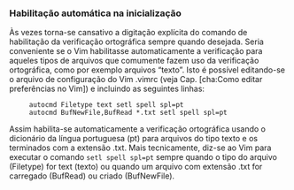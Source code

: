 ### Habilitação automática na inicialização

Às vezes torna-se cansativo a digitação explícita do comando de
habilitação da verificação ortográfica sempre quando desejada. Seria
conveniente se o Vim habilitasse automaticamente a verificação para
aqueles tipos de arquivos que comumente fazem uso da verificação
ortográfica, como por exemplo arquivos “texto”. Isto é possível
editando-se o arquivo de configuração do Vim .vimrc (veja
Cap. [cha:Como editar preferências no Vim]) e incluindo as seguintes
linhas:

         autocmd Filetype text setl spell spl=pt
         autocmd BufNewFile,BufRead *.txt setl spell spl=pt

Assim habilita-se automaticamente a verificação ortográfica usando o
dicionário da língua portuguesa (pt) para arquivos do tipo
texto e os terminados com a extensão .txt.
Mais tecnicamente, diz-se ao Vim para executar o comando
`setl spell spl=pt` sempre quando o tipo do arquivo
(Filetype) for text (texto) ou quando um
arquivo com extensão .txt for carregado
(BufRead) ou criado (BufNewFile).
